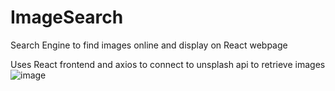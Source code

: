 # ImageSearch
Search Engine to find images online and display on React webpage

Uses React frontend and axios to connect to unsplash api to retrieve images
![image](https://user-images.githubusercontent.com/39596241/115487847-82fd6180-a227-11eb-847a-11b9deec2e00.png)


